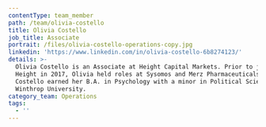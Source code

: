 ```yaml
---
contentType: team_member
path: /team/olivia-costello
title: Olivia Costello
job_title: Associate
portrait: /files/olivia-costello-operations-copy.jpg
linkedin: 'https://www.linkedin.com/in/olivia-costello-6b8274123/'
details: >-
  Olivia Costello is an Associate at Height Capital Markets. Prior to joining
  Height in 2017, Olivia held roles at Sysomos and Merz Pharmaceuticals. Ms.
  Costello earned her B.A. in Psychology with a minor in Political Science at
  Winthrop University.
category_team: Operations
tags:
  - ''
---
```


